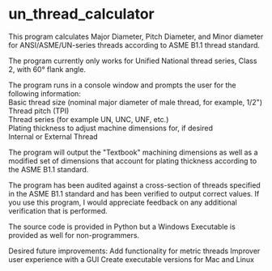 # un_thread_calculator
This program calculates Major Diameter, Pitch Diameter, and Minor diameter for ANSI/ASME/UN-series threads according to ASME B1.1 thread standard.

The program currently only works for Unified National thread series, Class 2, with 60° flank angle.

The program runs in a console window and prompts the user for the following information:  
  Basic thread size (nominal major diameter of male thread, for example, 1/2")  
  Thread pitch (TPI)  
  Thread series (for example UN, UNC, UNF, etc.)  
  Plating thickness to adjust machine dimensions for, if desired  
  Internal or External Thread  
  
The program will output the "Textbook" machining dimensions as well as a modified set of dimensions that account for plating thickness according to the ASME B1.1 standard.

The program has been audited against a cross-section of threads specified in the ASME B1.1 standard and has been verified to output correct values. If you use this program, I would appreciate feedback on any additional verification that is performed.

The source code is provided in Python but a Windows Executable is provided as well for non-programmers.

Desired future improvements:
  Add functionality for metric threads
  Improver user experience with a GUI
  Create executable versions for Mac and Linux 
